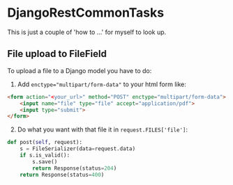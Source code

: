 # DjangoRestCommonTasks
This is just a couple of 'how to ...' for myself to look up.


## File upload to FileField

To upload a file to a Django model you have to do:

1. Add ``enctype="multipart/form-data"`` to your html form like: 
``` html
<form action="<your_url>" method="POST" enctype="multipart/form-data">
    <input name="file" type="file" accept="application/pdf">
    <input type="submit">
</form>
```

2. Do what you want with that file it in ``request.FILES['file']``:

``` python
def post(self, request):
    s = FileSerializer(data=request.data)
    if s.is_valid():
        s.save()
        return Response(status=204)
    return Response(status=400)
```

